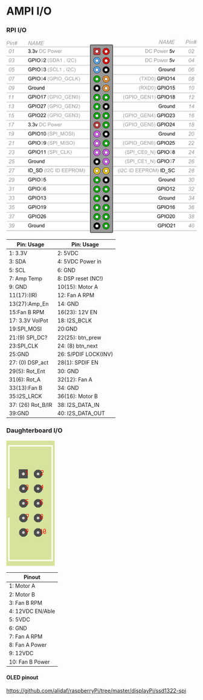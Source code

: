 # AMPI I/O
### RPI I/O

![Daughterboard I/O](RasPiB-GPIO.png)

Pin:  Usage | Pin:  Usage
------------- | ------------- 
1: 3.3V|2: 5VDC|
3: SDA|4: 5VDC Power in|
5: SCL|6: GND|
7: Amp Temp|8: DSP reset (NC!)|
9: GND|10(15): Motor A |
11(17):(IR) |12: Fan A RPM|
13(27):Amp_En |14: GND|
15:Fan B RPM |16(23): 12V EN|
17: 3.3V VolPot|18: I2S_BCLK|
19:SPI_MOSI|20:GND|
21:(9) SPI_DC?|22(25): btn_prew|
23:SPI_CLK|24: (8) btn_next|
25:GND|26: S/PDIF LOCK(INV)| 
27: (0) DSP_act|28(1): SPDIF EN|
29(5): Rot_Ent|30: GND|
31(6): Rot_A|32(12): Fan A|
33(13):Fan B|34: GND|
35:I2S_LRCK|36(16): Motor B|
37: (26) Rot_B/IR|38: I2S_DATA_IN|
39:GND|40: I2S_DATA_OUT|

### Daughterboard I/O

![Daughterboard I/O](IDC_HEADER_10-1.png)

Pinout  | 
------------- | 
1: Motor A |
2: Motor B | 
3: Fan B RPM |
4: 12VDC EN/Able |
5: 5VDC |
6: GND | 
7: Fan A RPM  | 
8: Fan A Power |
9: 12VDC |
10: Fan B Power |

#### OLED pinout

https://github.com/alidaf/raspberryPi/tree/master/displayPi/ssd1322-spi